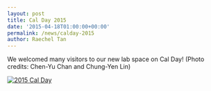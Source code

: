 ```yaml
---
layout: post
title: Cal Day 2015
date: '2015-04-18T01:00:00+00:00'
permalink: /news/calday-2015
author: Raechel Tan
---
```

<p>We welcomed many visitors to our new lab space on Cal Day! (Photo credits: Chen-Yu Chan and Chung-Yen Lin)</p><p class="indent"><a href="{{ site.baseurl }}/assets/images/posts/2015CalDay.jpg" ><img src="{{ site.baseurl }}/assets/images/posts/2015CalDay.jpg" alt="2015 Cal Day"></a></p>
